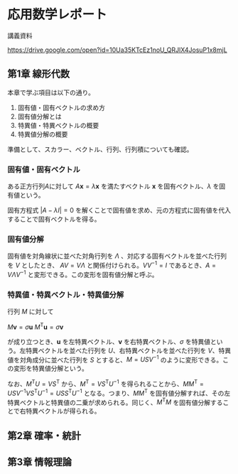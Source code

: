 # 応用数学レポート

講義資料

https://drive.google.com/open?id=10Ua35KTcEz1noU_QRJlX4JosuP1x8mjL

## 第1章 線形代数

本章で学ぶ項目は以下の通り。

1. 固有値・固有ベクトルの求め方
1. 固有値分解とは
1. 特異値・特異ベクトルの概要
1. 特異値分解の概要

準備として、スカラー、ベクトル、行列、行列積についても確認。

### 固有値・固有ベクトル

ある正方行列$A$に対して $A\mathbf{x}=\lambda\mathbf{x}$ を満たすベクトル $\mathbf{x}$ を固有ベクトル、$\lambda$ を固有値という。

固有方程式 $|A-\lambda I|=0$ を解くことで固有値を求め、元の方程式に固有値を代入することで固有ベクトルを得る。

### 固有値分解

固有値を対角線状に並べた対角行列を $\Lambda$ 、対応する固有ベクトルを並べた行列を $V$ としたとき、 $AV=V\Lambda$ と関係付けられる。$VV^{-1}=I$ であるとき、$A=V\Lambda V^{-1}$ と変形できる。この変形を固有値分解と呼ぶ。

### 特異値・特異ベクトル・特異値分解

行列 $M$ に対して

$M\mathbf{v}=\sigma\mathbf{u}$
$M^\mathrm{T}\mathbf{u}=\sigma\mathbf{v}$

が成り立つとき、$\mathbf{u}$ を左特異ベクトル、$\mathbf{v}$ を右特異ベクトル、$\sigma$ を特異値という。左特異ベクトルを並べた行列を $U$、右特異ベクトルを並べた行列を $V$、特異値を対角成分に並べた行列を $S$ とすると、$M=USV^{-1}$ のように変形できる。この変形を特異値分解という。

なお、$M^{\mathrm{T}}U=VS^\mathrm{T}$ から、$M^\mathrm{T}=VS^\mathrm{T}U^{-1}$ を得られることから、$MM^\mathrm{T}=USV^{-1}VS^{\mathrm{T}}U^{-1}=USS^{\mathrm{T}}U^{-1}$ となる。つまり、$MM^\mathrm{T}$ を固有値分解すれば、その左特異ベクトルと特異値の二乗が求められる。同じく、$M^\mathrm{T}M$ を固有値分解することで右特異ベクトルが得られる。

## 第2章 確率・統計

## 第3章 情報理論
